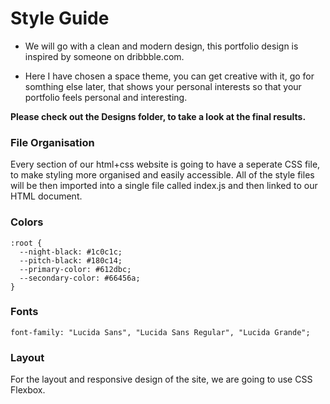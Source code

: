 # Style Guide

- We will go with a clean and modern design, this portfolio design is inspired by someone on dribbble.com.

- Here I have chosen a space theme, you can get creative with it, go for somthing else later, that shows your personal interests so that your portfolio feels personal and interesting.

**Please check out the Designs folder, to take a look at the final results.**

### File Organisation

Every section of our html+css website is going to have a seperate CSS file, to make styling more organised and easily accessible. All of the style files will be then imported into a single file called index.js and then linked to our HTML document.

### Colors

```
:root {
  --night-black: #1c0c1c;
  --pitch-black: #180c14;
  --primary-color: #612dbc;
  --secondary-color: #66456a;
}
```

### Fonts

```
font-family: "Lucida Sans", "Lucida Sans Regular", "Lucida Grande";
```

### Layout

For the layout and responsive design of the site, we are going to use CSS Flexbox.
